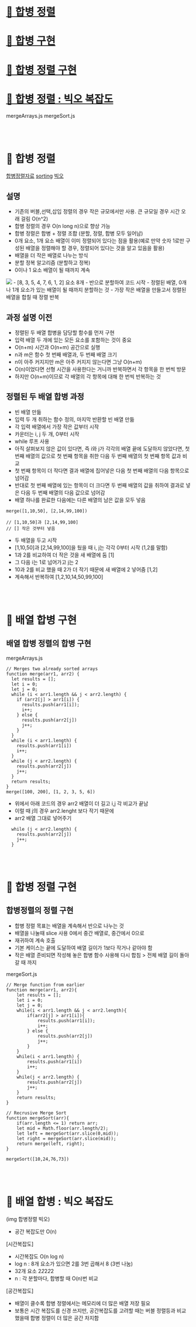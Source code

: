 # <a href="#1">🐣 합병 정렬</a> <br/>
# <a href="#2">🐣 합병 구현</a> <br/>
# <a href="#3">🐣 합병 정렬 구현</a> <br/>
# <a href="#4">🐣 합병 정렬 : 빅오 복잡도</a> <br/>
mergeArrays.js
mergeSort.js

<br/>
<br/>

# 🐣 합병 정렬<span id="1">
[합병정렬자료](https://cs.slides.com/colt_steele/intermediate-sorting-algorithms)
[sorting](https://visualgo.net/en/sorting?slide=1)
[빅오](https://www.bigocheatsheet.com/)

## 설명
- 기존의 버블,선택,삽입 정렬의 경우 작은 규모에서만 사용. 큰 규모일 경우 시간 오래 걸림 O(n^2)
- 합병 정렬의 경우 O(n long n)으로 향상 가능
- 합병 정렬은 합병 + 정렬 조합 (분할, 정렬, 합병 모두 일어남)
- 0개 요소, 1개 요소 배열이 이미 정렬되어 있다는 점을 활용(예로 만약 숫자 1로만 구성된 배열을 정렬해야 할 경우, 정렬되어 있다는 것을 알고 있음을 활용)
- 배열을 더 작은 배열로 나누는 방식
- 분할 정복 알고리즘 (분할하고 정복)
- 0이나 1 요소 배열이 될 때까지 계속
<img src="https://raw.githubusercontent.com/haileyham/algorithm/3255742b03c4264d19f1c964fdc491692a781116/%EC%A0%95%EB%A0%AC/%ED%95%A9%EB%B3%91%EC%A0%95%EB%A0%AC/%ED%95%A9%EB%B3%91%EC%A0%95%EB%A0%AC.png">
- [8, 3, 5, 4, 7, 6, 1, 2] 요소 8개
- 반으로 분할하여 코드 시작
- 정렬된 배열, 0개나 1개 요소가 있는 배열이 될 때까지 분할하는 것
- 가장 작은 배열을 만들고서 정렬된 배열을 합칠 때 정렬 반복

## 과정 설명 이전
- 정렬된 두 배열 합병을 담당할 함수를 먼저 구현
- 입력 배열 두 개에 있는 모든 요소를 포함하는 것이 중요
- O(n+m) 시간과 O(n+m) 공간으로 실행
- n과 m은 함수 첫 번째 배열과, 두 번째 배열 크기
- n이 아주 커지지만 m은 아주 커지지 않는다면 그냥 O(n+m)
- O(n)이었다면 선형 시간을 사용한다는 거니까 반복하면서 각 항목을 한 번씩 방문
- 하지만 O(n+m)이므로 각 배열의 각 항목에 대해 한 번씩 반복하는 것

## 정렬된 두 배열 합병 과정
- 빈 배열 만듦
- 입력 두 개 취하는 함수 정의, 마지막 반환할 빈 배열 만듦
- 각 입력 배열에서 가장 작은 값부터 시작
- 카운터는 i, j 두 개, 0부터 시작
- while 루프 사용
- 아직 살펴보지 않은 값이 있다면, 즉 i와 j가 각각의 배열 끝에 도달하지 않았다면, 첫 번째 배열의 값으로 첫 번째 항목을 취한 다음 두 번째 배열의 첫 번째 항목 값과 비교
- 첫 번째 항목이 더 작다면 결과 배열에 집어넣은 다음 첫 번째 배열의 다음 항목으로 넘어감
- 반대로 첫 번째 배열에 있는 항목이 더 크다면 두 번째 배열의 값을 취하여 결과로 넣은 다음 두 번째 배열의 다음 값으로 넘어감
- 배열 하나를 완료한 다음에는 다른 배열의 남은 값을 모두 넣음

```
merge([1,10,50], [2,14,99,100])

// [1,10,50]과 [2,14,99,100]
// [] 작은 것부터 넣음
```

- 두 배열을 두고 시작
- [1,10,50]과 [2,14,99,100]을 뒀을 때 i, j는 각각 0부터 시작 (1,2를 말함)
- 1과 2를 비교하여 더 작은 것을 새 배열에 둠 [1]
- 그 다음 i는 1로 넘어가고 j는 2
- 10과 2를 비교 했을 때 2가 더 작기 때문에 새 배열에 2 넣어줌 [1,2]
- 계속해서 반복하여 [1,2,10,14,50,99,100]


<br/>
<br/>

# 🐣  배열 합병 구현 <span id="2">
## 배열 합병 정렬의 합병 구현
mergeArrays.js
```
// Merges two already sorted arrays
function merge(arr1, arr2) {
  let results = [];
  let i = 0;
  let j = 0;
  while (i < arr1.length && j < arr2.length) {
    if (arr2[j] > arr1[i]) {
      results.push(arr1[i]);
      i++;
    } else {
      results.push(arr2[j])
      j++;
    }
  }
  while (i < arr1.length) {
    results.push(arr1[i])
    i++;
  }
  while (j < arr2.length) {
    results.push(arr2[j])
    j++;
  }
  return results;
}
merge([100, 200], [1, 2, 3, 5, 6])
```

- 위에서 아래 코드의 경우 arr2 배열이 더 길고 i,j 각 비교가 끝남
- 이럴 때 j의 경우 arr2.lenght 보다 작기 때문에 
- arr2 배열 그대로 넣어주기

```
  while (j < arr2.length) {
    results.push(arr2[j])
    j++;
  }
```

<br/>
<br/>

# 🐣  합병 정렬 구현 <span id="3">
## 합병정렬의 정렬 구현
- 합병 정렬 목표는 배열을 계속해서 반으로 나누는 것
- 배열을 나눌때 slice 사용 0에서 중간 배열로, 중간에서 0으로
- 재귀하여 계속 호출
- 기본 케이스는 끝에 도달하여 배열 길이가 1보다 작거나 같아야 함
- 작은 배열 준비되면 작성해 놓은 합병 함수 사용해 다시 합침 > 전체 배열 길이 돌아갈 때 까지

mergeSort.js
```
// Merge function from earlier
function merge(arr1, arr2){
    let results = [];
    let i = 0;
    let j = 0;
    while(i < arr1.length && j < arr2.length){
        if(arr2[j] > arr1[i]){
            results.push(arr1[i]);
            i++;
        } else {
            results.push(arr2[j])
            j++;
        }
    }
    while(i < arr1.length) {
        results.push(arr1[i])
        i++;
    }
    while(j < arr2.length) {
        results.push(arr2[j])
        j++;
    }
    return results;
}

// Recrusive Merge Sort
function mergeSort(arr){
    if(arr.length <= 1) return arr;
    let mid = Math.floor(arr.length/2);
    let left = mergeSort(arr.slice(0,mid));
    let right = mergeSort(arr.slice(mid));
    return merge(left, right);
}

mergeSort([10,24,76,73])

```

<br/>
<br/>

# 🐣  배열 합병 : 빅오 복잡도 <span id="4">
(img 합병정렬 빅오)
- 공간 복잡도만 O(n)

[시간복잡도]
- 시간복잡도 O(n log n)
- log n : 8개 요소가 있으면 2를 3번 곱해서 8 (3번 나눔)
- 32개 요소 2*2*2*2*2 
- n : 각 분할마다, 합병할 때 O(n)번 비교

[공간복잡도]
- 배열이 클수록 합병 정렬에서는 메모리에 더 많은 배열 저장 필요
- 보통은 시간 복잡도를 신경 쓰지만, 공간복잡도를 고려할 때는 버블 정렬등과 비교했을때 합병 정렬이 더 많은 공간 차지함
